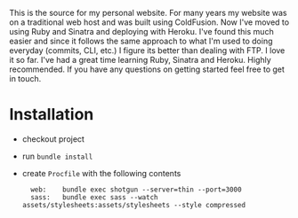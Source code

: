 This is the source for my personal website. For many years my website was on a traditional web host and was built using ColdFusion. Now I've moved to using Ruby and Sinatra and deploying with Heroku. I've found this much easier and since it follows the same approach to what I'm used to doing everyday (commits, CLI, etc.) I figure its better than dealing with FTP. I love it so far. I've had a great time learning Ruby, Sinatra and Heroku. Highly recommended. If you have any questions on getting started feel free to get in touch.

# Installation

* checkout project
* run `bundle install`
* create `Procfile` with the following contents

        web:    bundle exec shotgun --server=thin --port=3000
        sass:   bundle exec sass --watch assets/stylesheets:assets/stylesheets --style compressed
